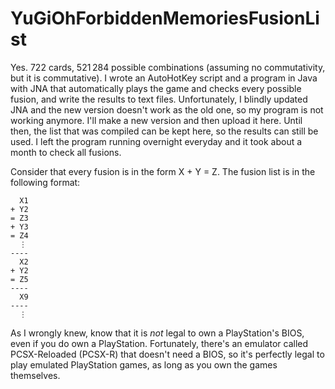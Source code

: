 # YuGiOhForbiddenMemoriesFusionList

Yes. 722 cards, 521 284 possible combinations (assuming no commutativity, but it is commutative). I wrote an AutoHotKey script and a program in Java with JNA that automatically plays the game and checks every possible fusion, and write the results to text files. Unfortunately, I blindly updated JNA and the new version doesn't work as the old one, so my program is not working anymore. I'll make a new version and then upload it here. Until then, the list that was compiled can be kept here, so the results can still be used. I left the program running overnight everyday and it took about a month to check all fusions.

Consider that every fusion is in the form X + Y = Z. The fusion list is in the following format:

```
  X1
+ Y2
= Z3
+ Y3
= Z4
  ⋮
----
  X2
+ Y2
= Z5
----
  X9
----
  ⋮
```

As I wrongly knew, know that it is _not_ legal to own a PlayStation's BIOS, even if you do own a PlayStation. Fortunately, there's an emulator called PCSX-Reloaded (PCSX-R) that doesn't need a BIOS, so it's perfectly legal to play emulated PlayStation games, as long as you own the games themselves.
